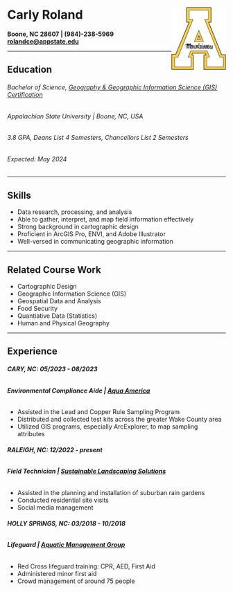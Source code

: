 Carly Roland <img align="right" src="Images/LOGOASU.jpeg" width=125>
======
 **Boone, NC 28607 | (984)-238-5969**
 **rolandce@appstate.edu** 



 ____________



Education
---------
###### Bachelor of Science, [Geography & Geographic Information Science (GIS) Certification](https://geo.appstate.edu/)
###### Appalachian State University | Boone, NC, USA
###### 3.8 GPA, Deans List 4 Semesters, Chancellors List 2 Semesters
###### Expected: May 2024




_____________




Skills
---------
- Data research, processing, and analysis
- Able to gather, interpret, and map field information effectively
- Strong background in cartographic design
- Proficient in ArcGIS Pro, ENVI, and Adobe Illustrator
- Well-versed in communicating geographic information




_____________



Related Course Work
---------
- Cartographic Design 
- Geographic Information Science (GIS)
- Geospatial Data and Analysis
- Food Security
- Quantiative Data (Statistics)
- Human and Physical Geography




_____________




Experience
---------
###### **CARY, NC: *05/2023 - 08/2023***
###### **Environmental Compliance Aide | [Aqua America](https://www.aquawater.com/)**
- Assisted in the Lead and Copper Rule Sampling Program
- Distributed and collected test kits across the greater Wake County area
- Utilized GIS programs, especially ArcExplorer, to map sampling attributes

###### **RALEIGH, NC: *12/2022 - present***
###### **Field Technician | [Sustainable Landscaping Solutions](https://www.facebook.com/SustainableLandscapingSolutionsNC/)**
- Assisted in the planning and installation of suburban rain gardens
- Conducted residential site visits
- Social media management

###### **HOLLY SPRINGS, NC: *03/2018 - 10/2018***
###### **Lifeguard | [Aquatic Management Group](https://www.aquaticmanagementgroup.com/)**
- Red Cross lifeguard training: CPR, AED, First Aid
- Administered minor first aid
- Crowd management of around 75 people